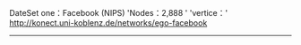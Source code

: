 DateSet one：Facebook (NIPS)
  'Nodes：2,888 '
  'vertice：'
  
http://konect.uni-koblenz.de/networks/ego-facebook
***
